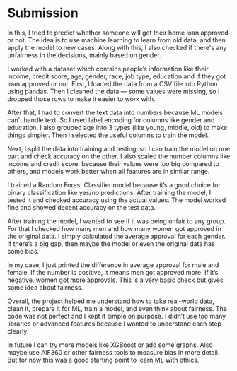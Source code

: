# Submission


In this, I tried to predict whether someone will get their home loan approved or not. The idea is to use machine learning to learn from old data, and then apply the model to new cases. Along with this, I also checked if there's any unfairness in the decisions, mainly based on gender.

I worked with a dataset which contains people’s information like their income, credit score, age, gender, race, job type, education and if they got loan approved or not. First, I loaded the data from a CSV file into Python using pandas. Then I cleaned the data — some values were missing, so I dropped those rows to make it easier to work with.

After that, I had to convert the text data into numbers because ML models can't handle text. So I used label encoding for columns like gender and education. I also grouped age into 3 types (like young, middle, old) to make things simpler. Then I selected the useful columns to train the model.

Next, I split the data into training and testing, so I can train the model on one part and check accuracy on the other. I also scaled the number columns like income and credit score, because their values were too big compared to others, and models work better when all features are in similar range.

I trained a Random Forest Classifier model because it’s a good choice for binary classification like yes/no predictions. After training the model, I tested it and checked accuracy using the actual values. The model worked fine and showed decent accuracy on the test data.

After training the model, I wanted to see if it was being unfair to any group. For that I checked how many men and how many women got approved in the original data. I simply calculated the average approval for each gender. If there’s a big gap, then maybe the model or even the original data has some bias.

In my case, I just printed the difference in average approval for male and female. If the number is positive, it means men got approved more. If it’s negative, women got more approvals. This is a very basic check but gives some idea about fairness.

Overall, the project helped me understand how to take real-world data, clean it, prepare it for ML, train a model, and even think about fairness. The code was not perfect and I kept it simple on purpose. I didn’t use too many libraries or advanced features because I wanted to understand each step clearly.

In future I can try more models like XGBoost or add some graphs. Also maybe use AIF360 or other fairness tools to measure bias in more detail. But for now this was a good starting point to learn ML with ethics.

